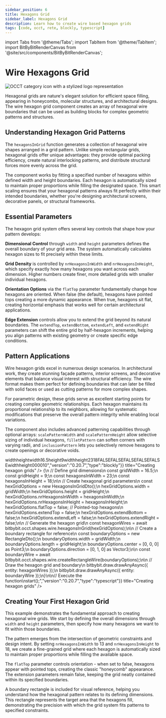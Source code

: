 ```yaml
---
sidebar_position: 6
title: Hexagons Grid
sidebar_label: Hexagons Grid
description: Learn how to create wire based hexagon grids
tags: [code, occt, rete, blockly, typescript]
---
```


import Tabs from '@theme/Tabs';
import TabItem from '@theme/TabItem';
import BitByBitRenderCanvas from '@site/src/components/BitByBitRenderCanvas';

# Wire Hexagons Grid

<img 
  class="category-icon-small" 
  src="https://s.bitbybit.dev/assets/icons/white/occt-icon.svg" 
  alt="OCCT category icon with a stylized logo representation" 
  title="OCCT category icon" />

Hexagonal grids are nature's elegant solution for efficient space filling, appearing in honeycombs, molecular structures, and architectural designs. The wire hexagon grid component creates an array of hexagonal wire boundaries that can be used as building blocks for complex geometric patterns and structures.

## Understanding Hexagon Grid Patterns

The `hexagonsInGrid` function generates a collection of hexagonal wire shapes arranged in a grid pattern. Unlike simple rectangular grids, hexagonal grids offer unique advantages: they provide optimal packing efficiency, create natural interlocking patterns, and distribute structural forces more evenly across the grid.

The component works by fitting a specified number of hexagons within defined width and height boundaries. Each hexagon is automatically sized to maintain proper proportions while filling the designated space. This smart scaling ensures that your hexagonal patterns always fit perfectly within their intended boundaries, whether you're designing architectural screens, decorative panels, or structural frameworks.

## Essential Parameters

The hexagon grid system offers several key controls that shape how your pattern develops:

**Dimensional Control** through `width` and `height` parameters defines the overall boundary of your grid area. The system automatically calculates hexagon sizes to fit precisely within these limits.

**Grid Density** is controlled by `nrHexagonsInWidth` and `nrHexagonsInHeight`, which specify exactly how many hexagons you want across each dimension. Higher numbers create finer, more detailed grids with smaller individual hexagons.

**Orientation Options** via the `flatTop` parameter fundamentally change how hexagons are oriented. When false (the default), hexagons have pointed tops creating a more dynamic appearance. When true, hexagons sit flat, creating horizontal emphasis that works well for certain architectural applications.

**Edge Extension** controls allow you to extend the grid beyond its natural boundaries. The `extendTop`, `extendBottom`, `extendLeft`, and `extendRight` parameters can shift the entire grid by half-hexagon increments, helping you align patterns with existing geometry or create specific edge conditions.

## Pattern Applications

Wire hexagon grids excel in numerous design scenarios. In architectural work, they create stunning façade patterns, interior screens, and decorative elements that balance visual interest with structural efficiency. The wire format makes them perfect for defining boundaries that can later be filled with solid faces or used as cutting patterns for more complex shapes.

For parametric design, these grids serve as excellent starting points for creating complex geometric relationships. Each hexagon maintains its proportional relationship to its neighbors, allowing for systematic modifications that preserve the overall pattern integrity while enabling local variations.

The component also includes advanced patterning capabilities through optional arrays: `scalePatternWidth` and `scalePatternHeight` allow selective sizing of individual hexagons, `filletPattern` can soften corners with varying radii, and `inclusionPattern` lets you selectively remove hexagons to create openings or decorative voids.

<Tabs groupId="creating-hexagon-grids">
<TabItem value="rete" label="Rete">
    <BitByBitRenderCanvas
    requireManualStart={true}
    script={{"script":"{\"id\":\"rete-v2-json\",\"nodes\":{\"b7a38d4c0d9f754c\":{\"id\":\"b7a38d4c0d9f754c\",\"name\":\"bitbybit.occt.shapes.wire.hexagonsInGrid\",\"customName\":\"hexagons in grid\",\"async\":true,\"drawable\":true,\"data\":{\"genericNodeData\":{\"hide\":false,\"oneOnOne\":false,\"flatten\":0,\"forceExecution\":false},\"width\":10,\"height\":10,\"nrHexagonsInWidth\":10,\"nrHexagonsInHeight\":10,\"flatTop\":true,\"extendTop\":false,\"extendBottom\":false,\"extendLeft\":false,\"extendRight\":false},\"inputs\":{\"width\":{\"connections\":[{\"node\":\"10cad6722901b797\",\"output\":\"result\",\"data\":{}}]},\"height\":{\"connections\":[{\"node\":\"94b6840ecc0d14f9\",\"output\":\"result\",\"data\":{}}]},\"nrHexagonsInWidth\":{\"connections\":[{\"node\":\"9e0f01292b02aa95\",\"output\":\"result\",\"data\":{}}]},\"nrHexagonsInHeight\":{\"connections\":[{\"node\":\"cc9937525eb5e9ca\",\"output\":\"result\",\"data\":{}}]}},\"position\":[1284.1811287089922,550.0164150191429]},\"10cad6722901b797\":{\"id\":\"10cad6722901b797\",\"name\":\"bitbybit.math.numberSlider\",\"customName\":\"width\",\"data\":{\"options\":{\"min\":5,\"max\":20,\"step\":0.1,\"width\":350,\"updateOnDrag\":false},\"number\":16.5},\"inputs\":{},\"position\":[453.7297187862087,422.94929075624503]},\"94b6840ecc0d14f9\":{\"id\":\"94b6840ecc0d14f9\",\"name\":\"bitbybit.math.numberSlider\",\"customName\":\"heigt\",\"data\":{\"number\":9},\"inputs\":{},\"position\":[456.05536369107705,581.7401796185444]},\"9e0f01292b02aa95\":{\"id\":\"9e0f01292b02aa95\",\"name\":\"bitbybit.math.numberSlider\",\"customName\":\"subdivisions w\",\"data\":{\"options\":{\"min\":5,\"max\":30,\"step\":1,\"width\":350,\"updateOnDrag\":false},\"number\":23},\"inputs\":{},\"position\":[457.2296289322852,741.1013000038674]},\"cc9937525eb5e9ca\":{\"id\":\"cc9937525eb5e9ca\",\"name\":\"bitbybit.math.numberSlider\",\"customName\":\"subdivisions h\",\"data\":{\"number\":18},\"inputs\":{},\"position\":[456.1027729121326,903.7244752443968]},\"21636f9079646906\":{\"id\":\"21636f9079646906\",\"name\":\"bitbybit.occt.shapes.wire.createRectangleWire\",\"customName\":\"rectangle wire\",\"async\":true,\"drawable\":true,\"data\":{\"genericNodeData\":{\"hide\":false,\"oneOnOne\":false,\"flatten\":0,\"forceExecution\":false},\"width\":1,\"length\":2,\"center\":[0,0,0],\"direction\":[0,1,0]},\"inputs\":{\"width\":{\"connections\":[{\"node\":\"10cad6722901b797\",\"output\":\"result\",\"data\":{}}]},\"length\":{\"connections\":[{\"node\":\"94b6840ecc0d14f9\",\"output\":\"result\",\"data\":{}}]}},\"position\":[1288.9401397832285,126.53828730459331]}}}","version":"0.20.7","type":"rete"}}
    title="Creating hexagon grids"
    />
</TabItem>
<TabItem value="blockly" label="Blockly">
  <BitByBitRenderCanvas
    requireManualStart={true}
    script={{"script":"<xml xmlns=\"https://developers.google.com/blockly/xml\"><variables><variable id=\"f8PoBNR-.1tv@(Gxyi-#\">width</variable><variable id=\"~xh.~H^Ri7Krz?l}#htu\">height</variable></variables><block type=\"variables_set\" id=\"k`[=31-i4kPX3Fg!d;$R\" x=\"-271\" y=\"-322\"><field name=\"VAR\" id=\"f8PoBNR-.1tv@(Gxyi-#\">width</field><value name=\"VALUE\"><block type=\"math_number\" id=\"DM%a+VWQ0l-4u`$eo2XF\"><field name=\"NUM\">16.5</field></block></value><next><block type=\"variables_set\" id=\"z!hj)3,v^D}*c?Qm,[dH\"><field name=\"VAR\" id=\"~xh.~H^Ri7Krz?l}#htu\">height</field><value name=\"VALUE\"><block type=\"math_number\" id=\"$;Q[uIR;P]GQt7UWl@Q/\"><field name=\"NUM\">9</field></block></value><next><block type=\"bitbybit.draw.drawAnyAsyncNoReturn\" id=\"05~!]nr}NNcNtO4!BS))\"><value name=\"Entity\"><block type=\"bitbybit.occt.shapes.wire.hexagonsInGrid\" id=\"nM%!Z^[BQ/eb39Bh^I@F\"><value name=\"Width\"><block type=\"variables_get\" id=\"u*~+,gWt)Cp7*+5QSa*w\"><field name=\"VAR\" id=\"f8PoBNR-.1tv@(Gxyi-#\">width</field></block></value><value name=\"Height\"><block type=\"variables_get\" id=\"EWtWaQ?`mJM7U_{fRe.R\"><field name=\"VAR\" id=\"~xh.~H^Ri7Krz?l}#htu\">height</field></block></value><value name=\"NrHexagonsInWidth\"><block type=\"math_number\" id=\"T8e)xWdo9X{X[JvgK;!1\"><field name=\"NUM\">23</field></block></value><value name=\"NrHexagonsInHeight\"><block type=\"math_number\" id=\"bk{2y3?}j,,$*s|I-+(W\"><field name=\"NUM\">18</field></block></value><value name=\"FlatTop\"><block type=\"logic_boolean\" id=\"/)tK{J04T`J7O76Tf?Rp\"><field name=\"BOOL\">FALSE</field></block></value><value name=\"ExtendTop\"><block type=\"logic_boolean\" id=\"}uw4D3Qg@RDV^$]{_.E!\"><field name=\"BOOL\">FALSE</field></block></value><value name=\"ExtendBottom\"><block type=\"logic_boolean\" id=\"7CzU!QM03op,PI1I2kcY\"><field name=\"BOOL\">FALSE</field></block></value><value name=\"ExtendLeft\"><block type=\"logic_boolean\" id=\"o:cSTHdhV2T*9BpwP/(Q\"><field name=\"BOOL\">FALSE</field></block></value><value name=\"ExtendRight\"><block type=\"logic_boolean\" id=\"S[E^!+z6{iB%=$M9ZsA,\"><field name=\"BOOL\">FALSE</field></block></value></block></value><next><block type=\"bitbybit.draw.drawAnyAsyncNoReturn\" id=\"1*R7-9G?ZFpUaEaZLJ{!\"><value name=\"Entity\"><block type=\"bitbybit.occt.shapes.wire.createRectangleWire\" id=\"Kc#iGUz(cE^,qr~Cq@^A\"><value name=\"Width\"><block type=\"variables_get\" id=\"E+9yUqFKVO9y`TFc00^G\"><field name=\"VAR\" id=\"f8PoBNR-.1tv@(Gxyi-#\">width</field></block></value><value name=\"Length\"><block type=\"variables_get\" id=\"B5O!LNy4fd/A71:oL:^}\"><field name=\"VAR\" id=\"~xh.~H^Ri7Krz?l}#htu\">height</field></block></value><value name=\"Center\"><block type=\"bitbybit.point.pointXYZ\" id=\"K9t#DtEU37-h1KnBtm2c\"><value name=\"X\"><block type=\"math_number\" id=\"ec_4.ARKAd9ZFeXgFFK(\"><field name=\"NUM\">0</field></block></value><value name=\"Y\"><block type=\"math_number\" id=\"+aWWhTAr:2LH!95-`AKC\"><field name=\"NUM\">0</field></block></value><value name=\"Z\"><block type=\"math_number\" id=\"ZWwKg1^Ix3T{x~l)Cb_l\"><field name=\"NUM\">0</field></block></value></block></value><value name=\"Direction\"><block type=\"bitbybit.vector.vectorXYZ\" id=\"6I%OGKI@B*^ffm~Oh6G*\"><value name=\"X\"><block type=\"math_number\" id=\"G#CzRTU_O;@i(0)HTy[q\"><field name=\"NUM\">0</field></block></value><value name=\"Y\"><block type=\"math_number\" id=\"yiKXk(cld$EJN|m-MM9u\"><field name=\"NUM\">1</field></block></value><value name=\"Z\"><block type=\"math_number\" id=\"s1dDq9nefu+4:p1#d92m\"><field name=\"NUM\">0</field></block></value></block></value></block></value></block></next></block></next></block></next></block></xml>","version":"0.20.7","type":"blockly"}}
    title="Creating hexagon grids"
    />
</TabItem>
<TabItem value="typescript" label="TypeScript">
<BitByBitRenderCanvas
    requireManualStart={true}
    script={{"script":"const { HexagonsInGridDto, RectangleDto } = Bit.Inputs.OCCT;\n// Import required types\ntype TopoDSWirePointer = Bit.Inputs.OCCT.TopoDSWirePointer;\ntype Point3 = Bit.Inputs.Base.Point3;\ntype Vector3 = Bit.Inputs.Base.Vector3;\n\n// Define the main function\nconst start = async () => {\n    // Define grid dimensions\n    const gridWidth = 16.5;\n    const gridHeight = 9;\n    const hexagonsInWidth = 23;\n    const hexagonsInHeight = 18;\n\n    // Create hexagonal grid parameters\n    const hexGridOptions = new HexagonsInGridDto();\n    hexGridOptions.width = gridWidth;\n    hexGridOptions.height = gridHeight;\n    hexGridOptions.nrHexagonsInWidth = hexagonsInWidth;\n    hexGridOptions.nrHexagonsInHeight = hexagonsInHeight;\n    hexGridOptions.flatTop = false; // Pointed-top hexagons\n    hexGridOptions.extendTop = false;\n    hexGridOptions.extendBottom = false;\n    hexGridOptions.extendLeft = false;\n    hexGridOptions.extendRight = false;\n\n    // Generate the hexagon grid\n    const hexagonWires = await bitbybit.occt.shapes.wire.hexagonsInGrid(hexGridOptions);\n\n    // Create a boundary rectangle for reference\n    const boundaryOptions = new RectangleDto();\n    boundaryOptions.width = gridWidth;\n    boundaryOptions.length = gridHeight;\n    boundaryOptions.center = [0, 0, 0] as Point3;\n    boundaryOptions.direction = [0, 1, 0] as Vector3;\n\n    const boundaryWire = await bitbybit.occt.shapes.wire.createRectangleWire(boundaryOptions);\n\n    // Draw the hexagon grid and boundary\n    bitbybit.draw.drawAnyAsync({ entity: hexagonWires });\n    bitbybit.draw.drawAnyAsync({ entity: boundaryWire });\n}\n\n// Execute the function\nstart();","version":"0.20.7","type":"typescript"}}
    title="Creating hexagon grids"
    />
</TabItem>
</Tabs>

## Creating Your First Hexagon Grid

This example demonstrates the fundamental approach to creating hexagonal wire grids. We start by defining the overall dimensions through `width` and `height` parameters, then specify how many hexagons we want to fit within those boundaries.

The pattern emerges from the intersection of geometric constraints and design intent. By setting `nrHexagonsInWidth` to 13 and `nrHexagonsInHeight` to 18, we create a fine-grained grid where each hexagon is automatically sized to maintain proper proportions while filling the available space.

The `flatTop` parameter controls orientation - when set to false, hexagons appear with pointed tops, creating the classic "honeycomb" appearance. The extension parameters remain false, keeping the grid neatly contained within its specified boundaries.

A boundary rectangle is included for visual reference, helping you understand how the hexagonal pattern relates to its defining dimensions. This rectangle represents the target area that the hexagons fill, demonstrating the precision with which the grid system fits patterns to specified constraints.
